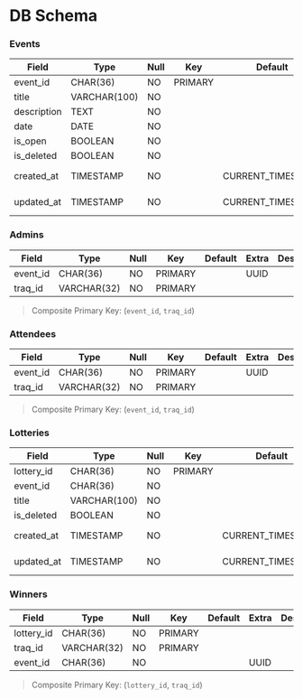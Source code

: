 # DB Schema

### Events

|     Field     |     Type     |     Null     |     Key     |     Default     |     Extra     |     Description     |
|---------------|--------------|--------------|-------------|-----------------|---------------|---------------------|
| event_id      | CHAR(36)     | NO           | PRIMARY     |                 | UUID          |                     |
| title         | VARCHAR(100) | NO           |             |                 |               |                     |
| description   | TEXT         | NO           |             |                 |               |                     |
| date          | DATE         | NO           |             |                 |               |                     |
| is_open       | BOOLEAN      | NO           |             |                 |               |                     |
| is_deleted    | BOOLEAN      | NO           |             |                 |               |                     |
| created_at    | TIMESTAMP    | NO           |             |CURRENT_TIMESTAMP| ON CREATE     |                     |
| updated_at    | TIMESTAMP    | NO           |             |CURRENT_TIMESTAMP| ON UPDATE     |                     |

### Admins

|     Field     |     Type     |     Null     |     Key     |     Default     |     Extra     |     Description     |
|---------------|--------------|--------------|-------------|-----------------|---------------|---------------------|
| event_id      | CHAR(36)     | NO           | PRIMARY     |                 | UUID          |                     |
| traq_id       | VARCHAR(32)  | NO           | PRIMARY     |                 |               |                     |

> Composite Primary Key: (`event_id`, `traq_id`)

### Attendees

|     Field     |     Type     |     Null     |     Key     |     Default     |     Extra     |     Description     |
|---------------|--------------|--------------|-------------|-----------------|---------------|---------------------|
| event_id      | CHAR(36)     | NO           | PRIMARY     |                 | UUID          |                     |
| traq_id       | VARCHAR(32)  | NO           | PRIMARY     |                 |               |                     |

> Composite Primary Key: (`event_id`, `traq_id`)

### Lotteries

|     Field     |     Type     |     Null     |     Key     |     Default     |     Extra     |     Description     |
|---------------|--------------|--------------|-------------|-----------------|---------------|---------------------|
| lottery_id    | CHAR(36)     | NO           | PRIMARY     |                 | UUID          |                     |
| event_id      | CHAR(36)     | NO           |             |                 | UUID          |                     |
| title         | VARCHAR(100) | NO           |             |                 |               |                     |
| is_deleted    | BOOLEAN      | NO           |             |                 |               |                     |
| created_at    | TIMESTAMP    | NO           |             |CURRENT_TIMESTAMP| ON CREATE     |                     |
| updated_at    | TIMESTAMP    | NO           |             |CURRENT_TIMESTAMP| ON UPDATE     |                     |

### Winners

|     Field     |     Type     |     Null     |     Key     |     Default     |     Extra     |     Description     |
|---------------|--------------|--------------|-------------|-----------------|---------------|---------------------|
| lottery_id    | CHAR(36)     | NO           | PRIMARY     |                 |               |                     |
| traq_id       | VARCHAR(32)  | NO           | PRIMARY     |                 |               |                     |
| event_id      | CHAR(36)     | NO           |             |                 | UUID          |                     |

> Composite Primary Key: (`lottery_id`, `traq_id`)